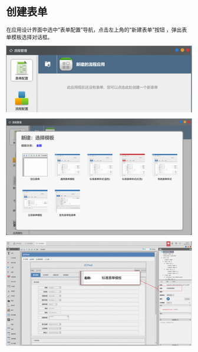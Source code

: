# 创建表单

在应用设计界面中选中“表单配置”导航，点击左上角的“新建表单”按钮 ，弹出表单模板选择对话框。

![](../../.gitbook/assets/image%20%2812%29.png)

![&#x70B9;&#x51FB;&#x201C;&#x901A;&#x7528;&#x8868;&#x5355;&#x6A21;&#x677F;&#x201D;&#xFF0C;&#x65B0;&#x5EFA;&#x4E00;&#x4E2A;&#x8868;&#x5355;&#xFF0C;&#x5E76;&#x5C06;&#x8868;&#x5355;&#x540D;&#x79F0;&#x6539;&#x4E3A;&#x201C;&#x62A5;&#x9500;&#x7533;&#x8BF7;&#x8868;&#x5355;&#x201D;&#x3002;&#x5982;&#x4E0B;&#x56FE;](../../.gitbook/assets/image%20%2888%29.png)

![](../../.gitbook/assets/image%20%2858%29.png)







